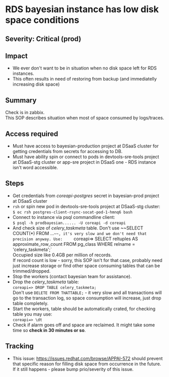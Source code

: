 # RDS bayesian instance has low disk space conditions

## Severity: Critical (prod)

## Impact
- We ever don't want to be in situation when no disk space left for RDS instances.  
- This often results in need of restoring from backup (and immediatelly increasing disk space)

## Summary

Check is in zabbix.  
This SOP describes situation when most of space consumed by logs/traces.

## Access required

- Must have access to bayesian-production project at DSaaS cluster for getting credentials from secrets for accessing to DB.
- Must have ability spin or connect to pods in devtools-sre-tools project at DSaaS-stg cluster or app-sre project in DSaaS one - RDS instance isn't word accessible.

## Steps

- Get credentials from *coreapi-postgres* secret in bayesian-prod project at DSaaS cluster
- `rsh` or spin new pod in devtools-sre-tools project at DSaaS-stg cluster:  
`$ oc rsh postgres-client-rsync-socat-pod-1-hmnq6 bash`
- Connect to instance via psql commandline client:  
`$ psql -h prodbayesian...... -U coreapi -d coreapi`
- And check size of *celery_taskmeta* table. Don't use ~~SELECT COUNT(*) FROM ...`~~, it's very slow and we don't need that precision anyway. Use:    
`coreapi=> SELECT reltuples AS approximate_row_count FROM pg_class WHERE relname = 'celery_taskmeta';`  
Occupied size like 0.4GB per million of records.  
If record count is low - sorry, this SOP isn't for that case, probably need just increase storage or find other space consuming tables that can be trimmed/dropped.
- Stop the workers (contact bayesian team for assistance).
- Drop the *celery_taskmeta* table:  
`coreapi=> DROP TABLE celery_taskmeta;`  
Don't use `DELETE FROM THATTABLE;` - it very slow and all transactions will go to the transaction log, so space consumption will increase, just drop table completely.
- Start the workers, table should be automatically crated, for checking table you may use:  
`coreapi=> \dt`
- Check if alarm goes off and space are reclaimed. It might take some time so __check in 30 minutes or so__.

## Tracking
- This issue: https://issues.redhat.com/browse/APPAI-572 should prevent that specific reason for filling disk space from occurrence in the future. If it still happens - please bump prio/severity of this issue.
